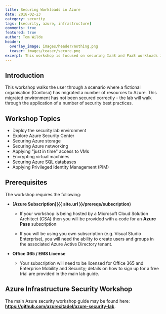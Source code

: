 ```yaml
---
title: Securing Workloads in Azure
date: 2018-02-23
category: security
tags: [security, azure, infrastructure]
comments: true
featured: true
author: Tom Wilde
header:
  overlay_image: images/header/nothing.png
  teaser: images/teaser/secure.png
excerpt: This workshop is focused on securing IaaS and PaaS workloads in Azure
---
```


## Introduction

This workshop walks the user through a scenario where a fictional organisation (Contoso) has migrated a number of resources to Azure. This migrated environment has not been secured correctly - the lab will walk through the application of a number of security best practices.

## Workshop Topics

* Deploy the security lab environment
* Explore Azure Security Center
* Securing Azure storage
* Securing Azure networking
* Applying "just in time" access to VMs
* Encrypting virtual machines
* Securing Azure SQL databases
* Applying Privileged Identity Management (PIM)

## Prerequisites

The workshop requires the following:

* **[Azure Subscription]({{ site.url }}/prereqs/subscription)**
    * If your workshop is being hosted by a Microsoft Cloud Solution Architect (CSA) then you will be provided with a code for an **Azure Pass** subscription

    * If you will be using you own subscription (e.g. Visual Studio Enterprise), you will need the ability to create users and groups in the associated Azure Active Directory tenant.

* **Office 365 / EMS License**
    * Your subscription will need to be licensed for Office 365 and Enterprise Mobility and Security; details on how to sign up for a free trial are provided in the main lab guide.

## Azure Infrastructure Security Workshop

The main Azure security workshop guide may be found here:
**<https://github.com/azurecitadel/azure-security-lab>**.